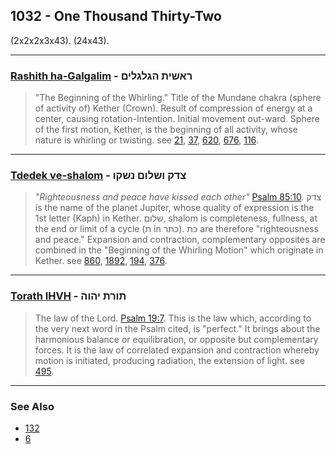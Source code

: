 ## 1032 - One Thousand Thirty-Two
(2x2x2x3x43). (24x43).

---

### [Rashith ha-Galgalim](/keys/RAShITh.HGLGLIM) - ראשית הגלגלים
> "The Beginning of the Whirling." Title of the Mundane chakra (sphere of activity of) Kether (Crown). Result of compression of energy at a center, causing rotation-Intention. Initial movement out-ward. Sphere of the first motion, Kether, is the beginning of all activity, whose nature is whirling or twisting. see [21](21), [37](37), [620](620), [676](676), [116](116).

---

### [Tdedek ve-shalom](/keys/TzDQ.VShLVM.NShQV) - צדק ושלום נשקו
> *"Righteousness and peace have kissed each other"* [Psalm 85:10](http://biblehub.com/psalms/85-10.htm). צדק is the name of the planet Jupiter, whose quality of expression is the 1st letter (Kaph) in Kether. שלום, shalom is completeness, fullness, at the end or limit of a cycle (ת in כתר). כת are therefore "righteousness and peace." Expansion and contraction, complementary opposites are combined in the "Beginning of the Whirling Motion" which originate in Kether. see [860](860), [1892](1892), [194](194), [376](376).

---

### [Torath IHVH](/keys/ThVRTh.IHVH) - תורת יהוה
> The law of the Lord. [Psalm 19:7](http://biblehub.com/psalms/19-7.htm). This is the law which, according to the very next word in the Psalm cited, is "perfect." It brings about the harmonious balance or equilibration, or opposite but complementary forces. It is the law of correlated expansion and contraction whereby motion is initiated, producing radiation, the extension of light. see [495](495).

---

### See Also

- [132](132)
- [6](6)
